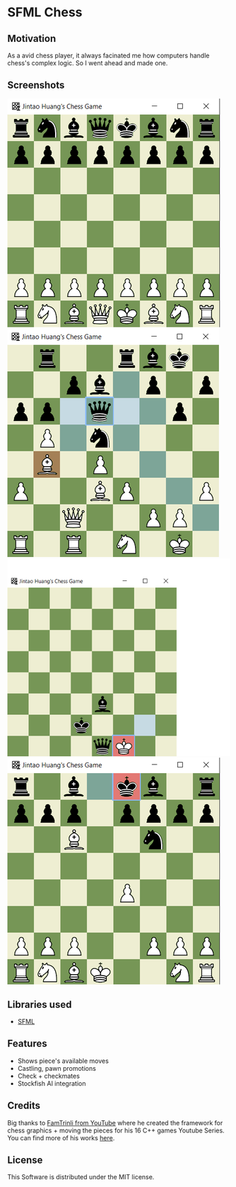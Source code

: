 # SFML Chess
## Motivation

As a avid chess player, it always facinated me how computers handle chess's complex logic. So I went ahead and made one.

## Screenshots

![Game start](images/screenshot1.png)
![Queen's available moves](images/screenshot2.png)
![Check](images/screenshot3.png)
![Another Check example](images/screenshot4.png)


## Libraries used

- [SFML](https://www.sfml-dev.org/index.php)

## Features

- Shows piece's available moves
- Castling, pawn promotions
- Check + checkmates
- Stockfish AI integration

## Credits

Big thanks to [FamTrinli from YouTube](https://www.youtube.com/watch?v=_4EuZI8Q8cs&ab_channel=FamTrinli) where he created the framework for chess graphics + moving the pieces for his 16 C++ games Youtube Series. You can find more of his works [here](https://www.youtube.com/channel/UCC7qpnId5RIQruKDJOt2exw).

## License 

This Software is distributed under the MIT license.
